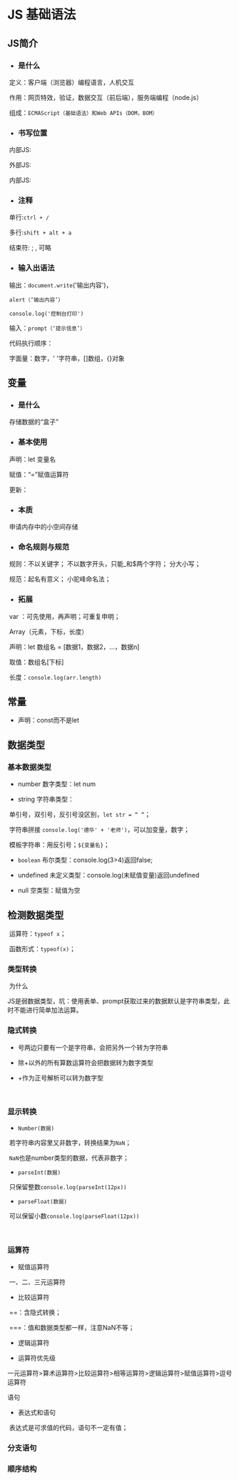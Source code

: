 # JS 基础语法

## JS简介

+ ### 是什么

​		定义：客户端（浏览器）编程语言，人机交互

​		作用：网页特效，验证，数据交互（前后端），服务端编程（node.js）

​		组成：`ECMAScript（基础语法）和Web APIs（DOM，BOM）`

+ ### 书写位置

​		内部JS:

​		外部JS:

​		内部JS:

+ ### 注释

​		单行:`ctrl + /`

​		多行:`shift + alt + a`

​		结束符:  ;  , 可略

+ ### 输入出语法

​		输出：`document.write`('输出内容')，

​					`alert（‘输出内容’）`

​					`console.log('控制台打印')`

​		输入：`prompt（‘提示信息’）`

​		代码执行顺序：

​		字面量：数字，' '字符串，[]数组，{}对象

## 变量

+ ### 是什么

​		存储数据的“盒子”

+ ### 基本使用

​		声明：let 变量名

​		赋值：“=”赋值运算符

​		更新：

+ ### 本质

​		申请内存中的小空间存储

+ ### 命名规则与规范

​		规则：不以关键字； 不以数字开头，只能_和$两个字符； 分大小写；

​		规范：起名有意义； 小驼峰命名法；

+ ### 拓展

​		 var ：可先使用，再声明；可重复申明；

​		Array（元素，下标，长度）

​			声明：let 数组名 = [数据1，数据2，...，数据n]

​			取值：数组名[下标]

​			长度：`console.log(arr.length)`

## 常量

+ 声明：const而不是let

## 数据类型

### 基本数据类型

+ number 数字类型：let num

+ string 字符串类型：

​		单引号，双引号，反引号没区别，`let str = “ ”`；

​		字符串拼接 `console.log('德华' + '老师')`，可以加变量，数字；

​			模板字符串：用反引号；`${变量名}`；

+ `boolean` 布尔类型：console.log(3>4)返回false;

+ undefined 未定义类型：console.log(未赋值变量)返回undefined

+ null 空类型：赋值为空

## 检测数据类型

​	运算符：`typeof x`； 

​	函数形式：`typeof(x)`；

### 类型转换

​	为什么

​		JS是弱数据类型，坑：使用表单、prompt获取过来的数据默认是字符串类型，此时不能进行简单加法运算。

### 隐式转换

  + 号两边只要有一个是字符串，会把另外一个转为字符串

  + 除+以外的所有算数运算符会把数据转为数字类型

  + +作为正号解析可以转为数字型

	​    

### 显示转换

+ `Number(数据)`

​			若字符串内容里又非数字，转换结果为`NaN`；

​			`NaN`也是number类型的数据，代表非数字；

+ `parseInt(数据)`

​			只保留整数`console.log(parseInt(12px))`

+ `parseFloat(数据)`

​			可以保留小数`console.log(parseFloat(12px))`

​		

### 运算符

+ 赋值运算符

​	一、二、三元运算符

+ 比较运算符

​		==：含隐式转换；	

​		===：值和数据类型都一样，注意NaN不等；

+ 逻辑运算符

+ 运算符优先级

​		一元运算符>算术运算符>比较运算符>相等运算符>逻辑运算符>赋值运算符>逗号运算符

语句

+ 表达式和语句

​		表达式是可求值的代码，语句不一定有值；

###  分支语句

### 顺序结构

​			